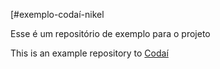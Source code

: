 [#exemplo-codaí-nikel

Esse é um repositório de exemplo para o projeto

This is an example repository to [Codaí](plataforma.growdev.com.br/curso/codai)

